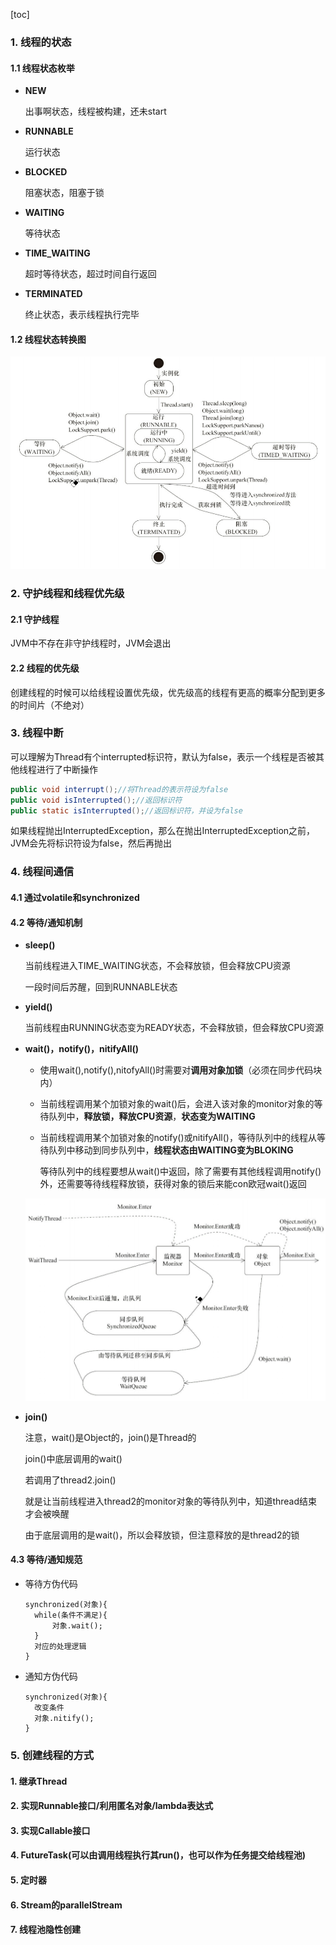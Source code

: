 [toc]

### 1. 线程的状态

#### 1.1 线程状态枚举

* **NEW**

  出事啊状态，线程被构建，还未start

* **RUNNABLE**

  运行状态

* **BLOCKED**

  阻塞状态，阻塞于锁

* **WAITING**

  等待状态

* **TIME_WAITING**

  超时等待状态，超过时间自行返回

* **TERMINATED**

  终止状态，表示线程执行完毕

#### 1.2 线程状态转换图

![线程状态转换](../p/线程状态转换.png)

### 2. 守护线程和线程优先级

#### 2.1 守护线程

JVM中不存在非守护线程时，JVM会退出

#### 2.2 线程的优先级

创建线程的时候可以给线程设置优先级，优先级高的线程有更高的概率分配到更多的时间片（不绝对）



### 3. 线程中断

可以理解为Thread有个interrupted标识符，默认为false，表示一个线程是否被其他线程进行了中断操作

```java
public void interrupt();//将Thread的表示符设为false
public void isInterrupted();//返回标识符
public static isInterrupted();//返回标识符，并设为false
```

如果线程抛出InterruptedException，那么在抛出InterruptedException之前，JVM会先将标识符设为false，然后再抛出



### 4. 线程间通信

#### 4.1 通过volatile和synchronized

#### 4.2 等待/通知机制

* **sleep()**

  当前线程进入TIME_WAITING状态，不会释放锁，但会释放CPU资源

  一段时间后苏醒，回到RUNNABLE状态

* **yield()**

  当前线程由RUNNING状态变为READY状态，不会释放锁，但会释放CPU资源

* **wait()，notify()，nitifyAll()**

  * 使用wait(),notify(),nitofyAll()时需要对**调用对象加锁**（必须在同步代码块内）

  * 当前线程调用某个加锁对象的wait()后，会进入该对象的monitor对象的等待队列中，**释放锁，释放CPU资源**，**状态变为WAITING**

  * 当前线程调用某个加锁对象的notify()或nitifyAll()，等待队列中的线程从等待队列中移动到同步队列中，**线程状态由WAITING变为BLOKING**

    等待队列中的线程要想从wait()中返回，除了需要有其他线程调用notify()外，还需要等待线程释放锁，获得对象的锁后来能con欧冠wait()返回

  ![14](../p/14.png)

* **join()**

  注意，wait()是Object的，join()是Thread的

  join()中底层调用的wait()

  若调用了thread2.join()

  就是让当前线程进入thread2的monitor对象的等待队列中，知道thread结束才会被唤醒
  
  由于底层调用的是wait()，所以会释放锁，但注意释放的是thread2的锁

#### 4.3 等待/通知规范

* 等待方伪代码

  ```
  synchronized(对象){
  	while(条件不满足){
  		对象.wait();
  	}
  	对应的处理逻辑
  }
  ```

* 通知方伪代码

  ```
  synchronized(对象){
  	改变条件
  	对象.nitify();
  }
  ```

  



### 5. 创建线程的方式

#### 1. 继承Thread

#### 2. 实现Runnable接口/利用匿名对象/lambda表达式

#### 3. 实现Callable接口

#### 4. FutureTask(可以由调用线程执行其run()，也可以作为任务提交给线程池)

#### 5. 定时器

#### 6. Stream的parallelStream

#### 7. 线程池隐性创建



